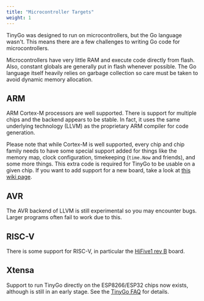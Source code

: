 ```yaml
---
title: "Microcontroller Targets"
weight: 1
---
```


TinyGo was designed to run on microcontrollers, but the Go language wasn't. This means there are a few challenges to writing Go code for microcontrollers.

Microcontrollers have very little RAM and execute code directly from flash. Also, constant globals are generally put in flash whenever possible. The Go language itself heavily relies on garbage collection so care must be taken to avoid dynamic memory allocation.

## ARM

ARM Cortex-M processors are well supported. There is support for multiple chips and the backend appears to be stable. In fact, it uses the same underlying technology (LLVM) as the proprietary ARM compiler for code generation.

Please note that while Cortex-M is well supported, every chip and chip family needs to have some special support added for things like the memory map, clock configuration, timekeeping (`time.Now` and friends), and some more things. This extra code is required for TinyGo to be usable on a given chip. If you want to add support for a new board, take a look at [this wiki page](https://github.com/tinygo-org/tinygo/wiki/Adding-a-new-board).

## AVR

The AVR backend of LLVM is still experimental so you may encounter bugs. Larger programs often fail to work due to this.

## RISC-V

There is some support for RISC-V, in particular the [HiFive1 rev B](https://github.com/tinygo-org/tinygo/wiki/Adding-a-new-board) board.

## Xtensa

Support to run TinyGo directly on the ESP8266/ESP32 chips now exists, although is still in an early stage. See the [TinyGo FAQ](../../faq/what-about-esp8266-esp32) for details.

